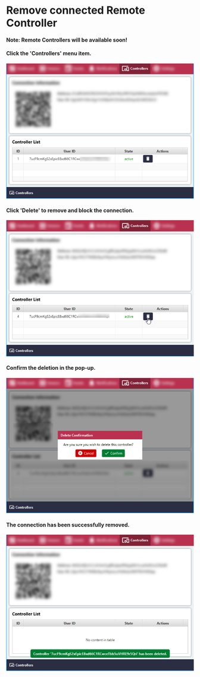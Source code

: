 # Remove connected Remote Controller

#### Note: Remote Controllers will be available soon!

#### Click the 'Controllers' menu item.

![Screenshot](../images/remove-connected-remote-controller-1.png)

#### Click 'Delete' to remove and block the connection.

![Screenshot](../images/remove-connected-remote-controller-2.png)

#### Confirm the deletion in the pop-up.

![Screenshot](../images/remove-connected-remote-controller-3.png)

#### The connection has been successfully removed.

![Screenshot](../images/remove-connected-remote-controller-4.png)

